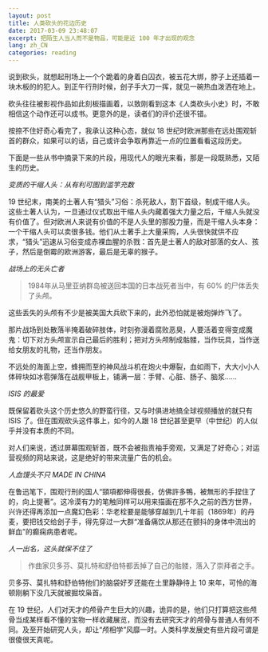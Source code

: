 ```yaml
---
layout: post
title: 人类砍头的花边历史
date: 2017-03-09 23:48:07
excerpt: 把陌生人当人而不是物品，可能是近 100 年才出现的观念
lang: zh_CN
categories: reading
---
```


说到砍头，就想起刑场上一个个跪着的身着白囚衣，被五花大绑，脖子上还插着一块木板的的犯人。到正午行刑时候，刽子手大刀一挥，就见一碗热血泼洒在地上。

砍头往往被影视作品如此刻板描画着，以致刚看到这本《人类砍头小史》时，不敢相信这个动作还可以成书。更意外的是，读者们的评价还很不错。


按捺不住好奇心看完了，我承认这种心态，就似 18 世纪时欧洲那些在远处围观斩首的群众，如果可以的话，自己或许会争取再靠近一点的位置看看这段历史。

下面是一些从书中摘录下来的片段，用现代人的眼光来看，那是一段既熟悉，又陌生的历史。


*变质的干缩人头：从有利可图到滥竽充数*

19 世纪末，南美的土著人有“猎头”习俗：杀死敌人，割下首级，制成干缩人头。这些土著人认为，一旦通过仪式取出干缩人头内藏着强大力量之后，干缩人头就没有价值了。但对欧洲人来说有价值的不是人头里的那股力量，而是干缩人头本身：一个干缩人头可以卖很多钱。他们从土著手上大量采购，人头很快就供不应求，“猎头”迅速从习俗变成赤裸血腥的杀戮：首先是土著人的敌对部落的女人、孩子，然后是倒霉的欧洲游客，最后是无辜的猴子。

*战场上的无头亡者*

> 1984年从马里亚纳群岛被送回本国的日本战死者当中，有 60% 的尸体丢失了头颅。

这些丢失的头颅有不少是被美国大兵砍下来的，此外恐怕就是被炮弹炸飞了。

那片战场到处散落半掩着破碎肢体，时刻弥漫着腐败恶臭，人要活着变得变成魔鬼：切下对方头颅宣示自己最后的胜利；把对方头颅制成骷髅，当作玩具，当作送给女朋友的礼物，还当作朋友。

不远处的海面上空，蜂拥而至的神风战斗机在炮火中爆裂，血如雨下，大大小小人体碎块如冰雹弹落在战舰甲板上，铺满一层：手臂、心脏、肠子、脑浆……

*ISIS 的最爱*

既保留着砍头这个历史悠久的野蛮行径，又与时俱进地搞全球视频播放的就只有 ISIS 了。但在围观砍头这件事上，如今的人跟 18 世纪甚至更早（中世纪）的人似乎并没有本质的不同。

对人们来说，透过屏幕围观斩首，既不会被指责袖手旁观，又满足了好奇心；对运营视频的网站来说，这是绝好的带来流量广告的机会。

*人血馒头不只 MADE IN CHINA*

在鲁迅笔下，围观行刑的国人“頸項都伸得很長，仿佛許多鴨，被無形的手捏住了的，向上提著”。这冷漠有力的笔触同样可以用来描画在那不久之前的西方世界，兴许还得再添加一点魔幻色彩：华老栓要是能够穿越到几十年前（1869年）的丹麦，要把钱交给刽子手，得先穿过一大群“准备痛饮从那还在颤抖的身体中流出的鲜血”的癫痫病患者呢。

*人一出名，这头就保不住了*

> 作曲家贝多芬、莫扎特和舒伯特都丢掉了自己的骷髅，落入了崇拜者之手。

贝多芬、莫扎特和舒伯特他们的脑袋好歹还能在土里静静待上 10 来年，可怜的海顿刚躺下没几天就被掘坟枭首。

在 19 世纪，人们对天才的颅骨产生巨大的兴趣，诡异的是，他们只打算把这些颅骨当成某样看不懂的宝物一样收藏展览，而没有去研究天才的颅骨与普通人有何不同。及至开始研究人头，却让“颅相学”风靡一时。人类科学发展史有些片段可谓是很傻很天真呢。